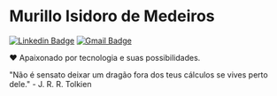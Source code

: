 <h1>Murillo Isidoro de Medeiros</h1>

[![Linkedin Badge](https://img.shields.io/badge/-Murillo%20Isidoro%20de%20Medeiros-fff?style=flat&logo=Linkedin&logoColor=black&link=https://www.linkedin.com/in/murilloidm/)](https://www.linkedin.com/in/murilloidm/) 
[![Gmail Badge](https://img.shields.io/badge/-murillo.idem@gmail.com-fff?style=flat&logo=Gmail&logoColor=black&link=mailto:murillo.idem@gmail.com)](mailto:murillo.idem@gmail.com)

<p>
  ❤ Apaixonado por tecnologia e suas possibilidades. 
</p>

<p>
  "Não é sensato deixar um dragão fora dos teus cálculos se vives perto dele." - J. R. R. Tolkien
</p>

